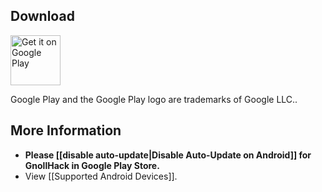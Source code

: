## Download


<a href="https://play.google.com/store/apps/details?id=com.soundmindentertainment.gnollhack"><img height="80" alt="Get it on Google Play" src="https://github.com/user-attachments/assets/3a12e1e0-fd71-4a9b-a4ab-cf42f5a7dfff" /></a>

Google Play and the Google Play logo are trademarks of Google LLC..


## More Information


- **Please [[disable auto-update|Disable Auto-Update on Android]] for GnollHack in Google Play Store.**
- View [[Supported Android Devices]].